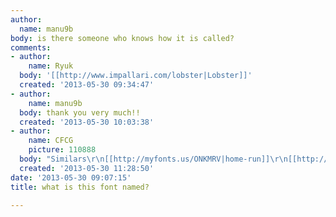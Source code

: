 ```yaml
---
author:
  name: manu9b
body: is there someone who knows how it is called?
comments:
- author:
    name: Ryuk
  body: '[[http://www.impallari.com/lobster|Lobster]]'
  created: '2013-05-30 09:34:47'
- author:
    name: manu9b
  body: thank you very much!!
  created: '2013-05-30 10:03:38'
- author:
    name: CFCG
    picture: 110888
  body: "Similars\r\n[[http://myfonts.us/ONKMRV|home-run]]\r\n[[http://myfonts.us/bf4QXk|thirsty-script]]\r\n"
  created: '2013-05-30 11:28:50'
date: '2013-05-30 09:07:15'
title: what is this font named?

---
```

